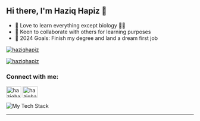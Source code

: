 ## Hi there, I'm Haziq Hapiz 👋


- 🌱 Love to learn everything except biology ☝🏻
- 👯 Keen to collaborate with others for learning purposes
- 🥅 2024 Goals: Finish my degree and land a dream first job

<p align="left"> <a href="https://twitter.com/haziqhapiz" target="blank"><img src="https://img.shields.io/twitter/follow/haziqhapiz?logo=twitter&style=for-the-badge" alt="haziqhapiz" /></a> </p>
<p align="left"> <a href="https://zyqhpz.github.io" target="blank"><img src="https://img.shields.io/badge/zyqhpz.github.io-FF2D20?style=for-the-badge&logo=aboutdotme&logoColor=white" alt="haziqhapiz" /></a> </p>

### Connect with me:

<p align="left">
<a href="https://twitter.com/haziqhapiz" target="blank"><img align="center" src="https://raw.githubusercontent.com/rahuldkjain/github-profile-readme-generator/master/src/images/icons/Social/twitter.svg" alt="haziqhapiz" height="30" width="40" /></a>
<a href="https://linkedin.com/in/haziqhapiz" target="blank"><img align="center" src="https://raw.githubusercontent.com/rahuldkjain/github-profile-readme-generator/master/src/images/icons/Social/linked-in-alt.svg" alt="haziqhapiz" height="30" width="40" /></a>
</p>

<img src="https://github-readme-tech-stack.vercel.app/api/cards?lineCount=2&line1=react%2Creact%2C61DAFB%3Bgo%2Cgolang%2C00ADD8%3Bjavascript%2Cjavascript%2CF7DF1E%3Bpython%2Cpython%2C3776AB%3B&line2=docker%2Cdocker%2C2496ED%3Bmongodb%2Cmongodb%2C47A248%3Bmysql%2Cmysql%2C4479A1%3Bpostgresql%2Cpostgresql%2C4169E1%3B" alt="My Tech Stack" />

<br />

---
